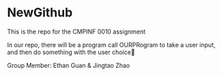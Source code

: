 # NewGithub

This is the repo for the CMPINF 0010 assignment

In our repo, there will be a program call OURPRogram to take a user input, and then do something with the user choice👀

Group Member: Ethan Guan & Jingtao Zhao
